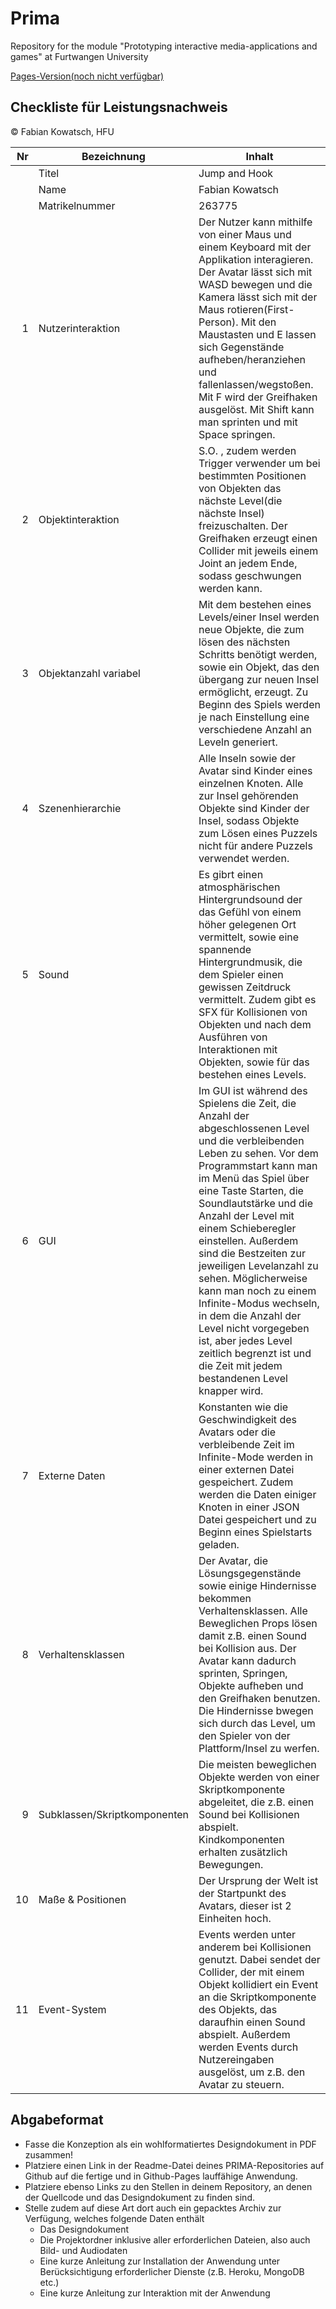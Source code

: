 # Prima

Repository for the module "Prototyping interactive media-applications and games" at Furtwangen University

[Pages-Version(noch nicht verfügbar)](#)

## Checkliste für Leistungsnachweis

© Fabian Kowatsch, HFU

|  Nr | Bezeichnung                  | Inhalt                                                                                                                                                                                                                                                                                                                                                                                                                                                                                                                                                           |
| --: | ---------------------------- | ---------------------------------------------------------------------------------------------------------------------------------------------------------------------------------------------------------------------------------------------------------------------------------------------------------------------------------------------------------------------------------------------------------------------------------------------------------------------------------------------------------------------------------------------------------------- |
|     | Titel                        | Jump and Hook                                                                                                                                                                                                                                                                                                                                                                                                                                                                                                                                                    |
|     | Name                         | Fabian Kowatsch                                                                                                                                                                                                                                                                                                                                                                                                                                                                                                                                                  |
|     | Matrikelnummer               | 263775                                                                                                                                                                                                                                                                                                                                                                                                                                                                                                                                                           |
|   1 | Nutzerinteraktion            | Der Nutzer kann mithilfe von einer Maus und einem Keyboard mit der Applikation interagieren. Der Avatar lässt sich mit WASD bewegen und die Kamera lässt sich mit der Maus rotieren(First-Person). Mit den Maustasten und E lassen sich Gegenstände aufheben/heranziehen und fallenlassen/wegstoßen. Mit F wird der Greifhaken ausgelöst. Mit Shift kann man sprinten und mit Space springen.                                                                                                                                                                    |
|   2 | Objektinteraktion            | S.O. , zudem werden Trigger verwender um bei bestimmten Positionen von Objekten das nächste Level(die nächste Insel) freizuschalten. Der Greifhaken erzeugt einen Collider mit jeweils einem Joint an jedem Ende, sodass geschwungen werden kann.                                                                                                                                                                                                                                                                                                                |
|   3 | Objektanzahl variabel        | Mit dem bestehen eines Levels/einer Insel werden neue Objekte, die zum lösen des nächsten Schritts benötigt werden, sowie ein Objekt, das den übergang zur neuen Insel ermöglicht, erzeugt. Zu Beginn des Spiels werden je nach Einstellung eine verschiedene Anzahl an Leveln generiert.                                                                                                                                                                                                                                                                        |
|   4 | Szenenhierarchie             | Alle Inseln sowie der Avatar sind Kinder eines einzelnen Knoten. Alle zur Insel gehörenden Objekte sind Kinder der Insel, sodass Objekte zum Lösen eines Puzzels nicht für andere Puzzels verwendet werden.                                                                                                                                                                                                                                                                                                                                                      |
|   5 | Sound                        | Es gibrt einen atmosphärischen Hintergrundsound der das Gefühl von einem höher gelegenen Ort vermittelt, sowie eine spannende Hintergrundmusik, die dem Spieler einen gewissen Zeitdruck vermittelt. Zudem gibt es SFX für Kollisionen von Objekten und nach dem Ausführen von Interaktionen mit Objekten, sowie für das bestehen eines Levels.                                                                                                                                                                                                                  |
|   6 | GUI                          | Im GUI ist während des Spielens die Zeit, die Anzahl der abgeschlossenen Level und die verbleibenden Leben zu sehen. Vor dem Programmstart kann man im Menü das Spiel über eine Taste Starten, die Soundlautstärke und die Anzahl der Level mit einem Schieberegler einstellen. Außerdem sind die Bestzeiten zur jeweiligen Levelanzahl zu sehen. Möglicherweise kann man noch zu einem Infinite-Modus wechseln, in dem die Anzahl der Level nicht vorgegeben ist, aber jedes Level zeitlich begrenzt ist und die Zeit mit jedem bestandenen Level knapper wird. |
|   7 | Externe Daten                | Konstanten wie die Geschwindigkeit des Avatars oder die verbleibende Zeit im Infinite-Mode werden in einer externen Datei gespeichert. Zudem werden die Daten einiger Knoten in einer JSON Datei gespeichert und zu Beginn eines Spielstarts geladen.                                                                                                                                                                                                                                                                                                            |
|   8 | Verhaltensklassen            | Der Avatar, die Lösungsgegenstände sowie einige Hindernisse bekommen Verhaltensklassen. Alle Beweglichen Props lösen damit z.B. einen Sound bei Kollision aus. Der Avatar kann dadurch sprinten, Springen, Objekte aufheben und den Greifhaken benutzen. Die Hindernisse bwegen sich durch das Level, um den Spieler von der Plattform/Insel zu werfen.                                                                                                                                                                                                          |
|   9 | Subklassen/Skriptkomponenten | Die meisten beweglichen Objekte werden von einer Skriptkomponente abgeleitet, die z.B. einen Sound bei Kollisionen abspielt. Kindkomponenten erhalten zusätzlich Bewegungen.                                                                                                                                                                                                                                                                                                                                                                                     |
|  10 | Maße & Positionen            | Der Ursprung der Welt ist der Startpunkt des Avatars, dieser ist 2 Einheiten hoch.                                                                                                                                                                                                                                                                                                                                                                                                                                                                               |
|  11 | Event-System                 | Events werden unter anderem bei Kollisionen genutzt. Dabei sendet der Collider, der mit einem Objekt kollidiert ein Event an die Skriptkomponente des Objekts, das daraufhin einen Sound abspielt. Außerdem werden Events durch Nutzereingaben ausgelöst, um z.B. den Avatar zu steuern.                                                                                                                                                                                                                                                                         |

## Abgabeformat

- Fasse die Konzeption als ein wohlformatiertes Designdokument in PDF zusammen!
- Platziere einen Link in der Readme-Datei deines PRIMA-Repositories auf Github auf die fertige und in Github-Pages lauffähige Anwendung.
- Platziere ebenso Links zu den Stellen in deinem Repository, an denen der Quellcode und das Designdokument zu finden sind.
- Stelle zudem auf diese Art dort auch ein gepacktes Archiv zur Verfügung, welches folgende Daten enthält
  - Das Designdokument
  - Die Projektordner inklusive aller erforderlichen Dateien, also auch Bild- und Audiodaten
  - Eine kurze Anleitung zur Installation der Anwendung unter Berücksichtigung erforderlicher Dienste (z.B. Heroku, MongoDB etc.)
  - Eine kurze Anleitung zur Interaktion mit der Anwendung
